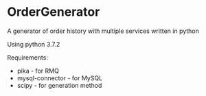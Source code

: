 # OrderGenerator
A generator of order history with multiple services written in python

Using python 3.7.2

Requirements:
* pika - for RMQ
* mysql-connector - for MySQL
* scipy - for generation method
